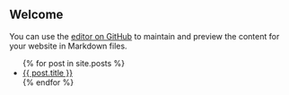 ## Welcome

You can use the [editor on GitHub](https://github.com/wsmelton/wsmelton.github.io/edit/master/index.md) to maintain and preview the content for your website in Markdown files.

<ul>
	{% for post in site.posts %}
	<li>
		<a href="{{ post.url }}">{{ post.title }}</a>
	</li>
	{% endfor %}
</ul>